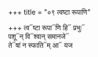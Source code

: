 +++
title = "०९ त्वष्टा रूपाणि"

+++
त्व᳓ष्टा रूपा᳓णि हि᳓ प्रभुः᳓  
पशू᳓न् वि᳓श्वान् समानजे᳓  
ते᳓षां न स्फाति᳓म् आ᳓ यज